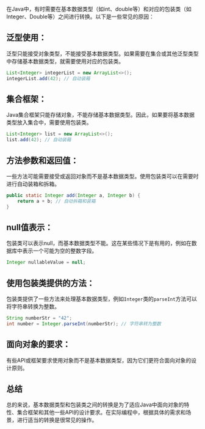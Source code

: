 在Java中，有时需要在基本数据类型（如int、double等）和对应的包装类（如Integer、Double等）之间进行转换。以下是一些常见的原因：
## 泛型使用：
泛型只能接受对象类型，不能接受基本数据类型。如果需要在集合或其他泛型类型中存储基本数据类型，就需要使用对应的包装类。
```java
List<Integer> integerList = new ArrayList<>();
integerList.add(42); // 自动装箱
```
## 集合框架：
Java集合框架只能存储对象，不能存储基本数据类型。因此，如果要将基本数据类型放入集合中，需要使用包装类。
```java
List<Integer> list = new ArrayList<>();
list.add(42); // 自动装箱
```
## 方法参数和返回值：
一些方法可能需要接受或返回对象而不是基本数据类型。使用包装类可以在需要时进行自动装箱和拆箱。
```java
public static Integer add(Integer a, Integer b) {
    return a + b; // 自动拆箱和装箱
}
```
## null值表示：
包装类可以表示null，而基本数据类型不能。这在某些情况下是有用的，例如在数据库中表示一个可能为空的整数字段。
```java
Integer nullableValue = null;
```
## 使用包装类提供的方法：
包装类提供了一些方法来处理基本数据类型，例如`Integer`类的`parseInt`方法可以将字符串转换为整数。
```java
String numberStr = "42";
int number = Integer.parseInt(numberStr); // 字符串转为整数
```
## 面向对象的要求：
有些API或框架要求使用对象而不是基本数据类型，因为它们更符合面向对象的设计原则。
## 总结
总的来说，基本数据类型和包装类之间的转换是为了适应Java中面向对象的特性、集合框架和其他一些API的设计要求。在实际编程中，根据具体的需求和场景，进行适当的转换是很常见的操作。